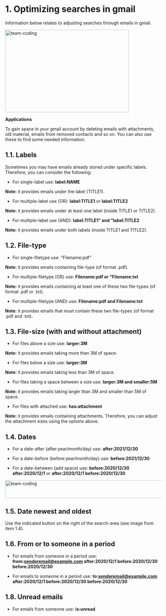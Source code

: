 <h1 align="left">1. Optimizing searches in gmail</h1>

Information below relates to adjusting searches through emails in gmail. 

<img align="center" src="https://upload.wikimedia.org/wikipedia/commons/thumb/8/86/Search-box_gmail_example.jpg/800px-Search-box_gmail_example.jpg" alt="team-coding" height="266" width="400" /></a>

<b>Applications</b>

To gain space in your gmail account by deleting emails with attachments, old material, emails from removed contacts and so on. You can also use these to
find some needed information.

<h2 align="left">1.1. Labels</h2>

Sometimes you may have emails already stored under specific labels. Therefore, you can consider the following:

* For single-label use: <b>label:NAME</b>

<b>Note:</b> it provides emails under the label (TITLE1).

* For multiple-label use (OR): <b>label:TITLE1</b> or <b>label:TITLE2</b>

<b>Note:</b> it provides emails under at least one label (inside TITLE1 or TITLE2).

* For multiple-label use (AND): <b>label:TITLE1" and "label:TITLE2</b>

<b>Note:</b> it provides emails under both labels  (inside TITLE1 and TITLE2).

<h2 align="left">1.2. File-type</h2>

* For single-filetype use: "Filename:pdf"

<b>Note:</b> it provides emails containing file-type (of format .pdf).

* For multiple-filetype (OR) use: <b>Filename:pdf or "Filename:txt</b>

<b>Note:</b> it provides emails containing at least one of these two file-types (of format .pdf or .txt).

* For multiple-filetype (AND) use: <b>Filename:pdf and Filename:txt</b>

<b>Note:</b> it provides emails that must contain these two file-types (of format .pdf and .txt).

<h2 align="left">1.3. File-size (with and without attachment)</h2>

* For files above a size use: <b>larger:3M</b>

<b>Note:</b> it provides emails taking more than 3M of space.

* For files below a size use: <b>larger:3M</b>

<b>Note:</b> it provides emails taking less than 3M of space.

* For files taking a space between a size use: <b>larger:3M and smaller:5M</b>

<b>Note:</b> it provides emails taking larger than 3M and smaller than 5M of space.

* For files with attached use: <b>has:attachment</b>

<b>Note:</b> it provides emails containing attachments. Therefore, you can adjust the attachment sizes using the options above.

<h2 align="left">1.4. Dates</h2>

* For a date-after (after:year/month/day) use: <b>after:2021/12/30</b>

* For a date-before (before:year/month/day) use: <b>before:2021/12/30</b>

* For a date-between (add space) use:<b> before:2020/12/30 after:2020/12/1</b> or <b>after:2020/12/1 before:2020/12/30</b>

<img align="center" src="https://upload.wikimedia.org/wikipedia/commons/thumb/d/dc/Search_emails_between_a_period_in_gmail.jpg/800px-Search_emails_between_a_period_in_gmail.jpg" alt="team-coding" height="58" width="800" /></a>

<h2 align="left">1.5. Date newest and oldest</h2>

Use the indicated button on the right of the search-area (see image from item 1.4).

<h2 align="left">1.6. From or to someone in a period</h2>

* For emails from someone in a period use: <b>from:senderemail@example.com after:2020/12/1 before:2020/12/30 before:2020/12/30</b>

* For emails to someone in a period use: <b>to:senderemail@example.com after:2020/12/1 before:2020/12/30 before:2020/12/30</b>


<h2 align="left">1.8. Unread emails</h2>

* For emails from someone use: <b>is:unread</b>
